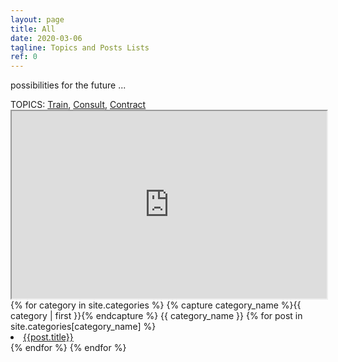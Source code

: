```yaml
---
layout: page
title: All
date: 2020-03-06
tagline: Topics and Posts Lists
ref: 0
---
```


possibilities for the future ...
<div class = "container-fluid">
  <div class = "justify-content-center">
    TOPICS:&nbsp;<a title="Training" href="https://www.keepandshare.com/visit/visit_page.php?i=183130" target="_blank">Train</a>,&nbsp;<a title="Consulting" href="https://www.keepandshare.com/visit/visit_page.php?i=183130" target="_blank">Consult</a>,&nbsp;<a title="Contracting" href="https://www.keepandshare.com/visit/visit_page.php?i=183130" target="_blank">Contract</a>
    <iframe src="https://www.keepandshare.com/discuss4/show.php?i=183130&cat=1&ifr=y"  width="100%" height="300px" frameborder="1" scrolling="yes"></iframe>
  </div>
{% for category in site.categories %}
  {% capture category_name %}{{ category | first }}{% endcapture %}
  <a id="{{ category_name | slugize }}">
    {{ category_name }}
  </a>
  {% for post in site.categories[category_name] %}
    <li><a id="{{post.title}}" href="{{ site.baseurl }}{{ post.url }}">{{post.title}}</a>
    </li>
  {% endfor %}
{% endfor %}
</div>
